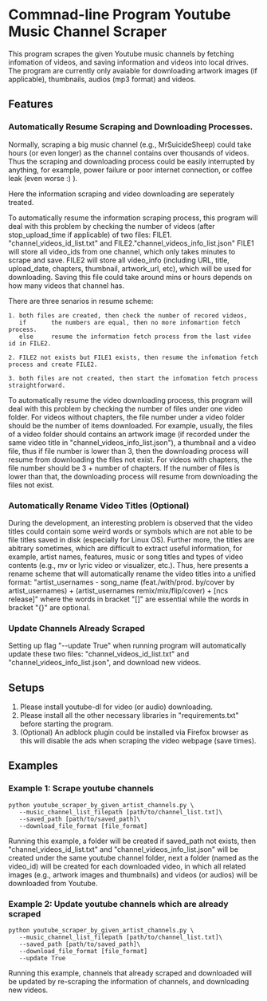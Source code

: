 # Commnad-line Program Youtube Music Channel Scraper

This program scrapes the given Youtube music channels by fetching infomation of videos, and saving information and videos into local drives. The program are currently only avaiable for downloading artwork images (if applicable), thumbnails, audios (mp3 format) and videos.

## Features

### Automatically Resume Scraping and Downloading Processes.
Normally, scraping a big music channel (e.g., MrSuicideSheep) could take hours (or even longer) as the channel contains over thousands of videos.
Thus the scraping and downloading process could be easily interrupted by anything, for example, power failure or poor internet connection, or coffee leak (even worse :) ).

Here the information scraping and video downloading are seperately treated.

To automatically resume the information scraping process, this program will deal with this problem by checking the number of videos (after stop_upload_time if applicable) of two files: FILE1. "channel_videos_id_list.txt" and FILE2."channel_videos_info_list.json"
FILE1 will store all video_ids from one channel, which only takes minutes to scrape and save.
FILE2 will store all video_info (including URL, title, upload_date, chapters, thumbnail, artwork_url, etc), which will be used for downloading. Saving this file could take around mins or hours depends on how many videos that channel has.

There are three senarios in resume scheme: 

    1. both files are created, then check the number of recored videos,
       if   	the numbers are equal, then no more infomartion fetch process.
       else 	resume the information fetch process from the last video id in FILE2.
            	       
    2. FILE2 not exists but FILE1 exists, then resume the infomation fetch process and create FILE2.
            	
    3. both files are not created, then start the infomation fetch process straightforward.

To automatically resume the video downloading process, this program will deal with this problem by checking the number of files under one video folder.
For videos without chapters, the file number under a video folder should be the number of items downloaded. For example, usually, the files of a video folder should contains an artwork image (if recorded under the same video title in "channel_videos_info_list.json"), a thumbnail and a video file, thus if file number is lower than 3, then the downloading process will resume from downloading the files not exist. For videos with chapters, the file number should be 3 + number of chapters. If the number of files is lower than that, the downloading process will resume from downloading the files not exist.


### Automatically Rename Video Titles (Optional)

During the development, an interesting problem is observed that the video titles could contain some weird words or symbols which are not able to be file titles saved in disk (especially for Linux OS). Further more, the titles are abitrary sometimes, which are difficult to extract useful information, for example,  artist names, features, music or song titles and types of video contents (e.g., mv or lyric video or visualizer, etc.). Thus, here presents a rename scheme that will automatically rename the video titles into a unified format:
    "artist_usernames - song_name (feat./with/prod. by/cover by artist_usernames) + (artist_usernames remix/mix/flip/cover) + [ncs release]"
where the words in bracket "[]" are essential while the words in bracket "{}" are optional.

### Update Channels Already Scraped
Setting up flag "--update True" when running program will automatically update these two files: "channel_videos_id_list.txt" and "channel_videos_info_list.json", and download new videos.

## Setups

1. Please install youtube-dl for video (or audio) downloading.
2. Please install all the other necessary libraries in "requirements.txt" before starting the program.
3. (Optional) An adblock plugin could be installed via Firefox browser as this will disable the ads when scraping the video webpage (save times).


## Examples

### Example 1: Scrape youtube channels
    python youtube_scraper_by_given_artist_channels.py \
       --music_channel_list_filepath [path/to/channel_list.txt]\
       --saved_path [path/to/saved_path]\
       --download_file_format [file_format]
       
Running this example, a folder will be created if saved_path not exists, then "channel_videos_id_list.txt" and "channel_videos_info_list.json" will be created under the same youtube channel folder, next a folder (named as the video_id) will be created for each downloaded video, in which all related images (e.g., artwork images and thumbnails) and videos (or audios) will be downloaded from Youtube.

### Example 2: Update youtube channels which are already scraped
    python youtube_scraper_by_given_artist_channels.py \
       --music_channel_list_filepath [path/to/channel_list.txt]\
       --saved_path [path/to/saved_path]\
       --download_file_format [file_format]
       --update True
       
Running this example, channels that already scraped and downloaded will be updated by re-scraping the information of channels, and downloading new videos. 
